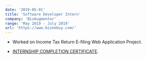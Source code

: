 ```yaml
---
date: '2019-05-01'
title: 'Software Developer Intern'
company: 'BizAugmentor'
range: 'May 2019 - July 2019'
url: 'https://www.bizeebuy.com/'
---
```


- Worked on Income Tax Return E-filing Web Application Project.

- [INTERNSHIP COMPLETION CERTIFICATE](https://drive.google.com/file/d/1ytcwG1WcojpIlM3MMNs2DJYKsrp8fute/view?usp=sharing).
